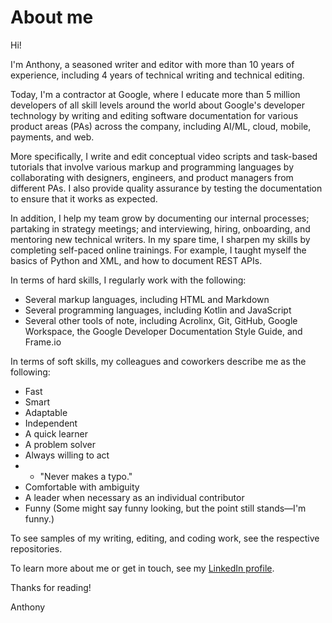 # About me

Hi! 

I'm Anthony, a seasoned writer and editor with more than 10 years of experience, including 4 years of technical writing and technical editing.

Today, I'm a contractor at Google, where I educate more than 5 million developers of all skill levels around the world about Google's developer technology by writing and editing software documentation for various product areas (PAs) across the company, including AI/ML, cloud, mobile, payments, and web.

More specifically, I write and edit conceptual video scripts and task-based tutorials that involve various markup and programming languages by collaborating with designers, engineers, and product managers from different PAs. I also provide quality assurance by testing the documentation to ensure that it works as expected.

In addition, I help my team grow by documenting our internal processes; partaking in strategy meetings; and interviewing, hiring, onboarding, and mentoring new technical writers. In my spare time, I sharpen my skills by completing self-paced online trainings. For example, I taught myself the basics of Python and XML, and how to document REST APIs.

In terms of hard skills, I regularly work with the following:
* Several markup languages, including HTML and Markdown
* Several programming languages, including Kotlin and JavaScript
* Several other tools of note, including Acrolinx, Git, GitHub, Google Workspace, the Google Developer Documentation Style Guide, and Frame.io

In terms of soft skills, my colleagues and coworkers describe me as the following: 
* Fast
* Smart
* Adaptable
* Independent
* A quick learner
* A problem solver
* Always willing to act
* * "Never makes a typo."
* Comfortable with ambiguity
* A leader when necessary as an individual contributor
* Funny (Some might say funny looking, but the point still stands—I'm funny.)

To see samples of my writing, editing, and coding work, see the respective repositories. 

To learn more about me or get in touch, see my [LinkedIn profile](https://www.linkedin.com/in/panissidi/).

Thanks for reading!

Anthony

